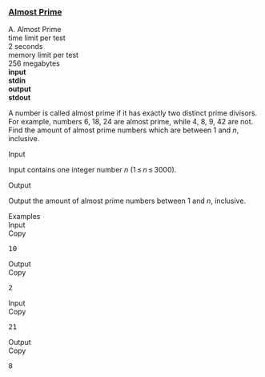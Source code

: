 <h3><a href="https://codeforces.com/contest/26/problem/A" target="_blank" rel="noopener noreferrer">Almost Prime</a></h3>

<div class="header"><div class="title">A. Almost Prime</div><div class="time-limit"><div class="property-title">time limit per test</div>2 seconds</div><div class="memory-limit"><div class="property-title">memory limit per test</div>256 megabytes</div><div class="input-file input-standard" style="font-weight: bold"><div class="property-title">input</div>stdin</div><div class="output-file output-standard" style="font-weight: bold"><div class="property-title">output</div>stdout</div></div><div><p>A number is called almost prime if it has exactly two distinct prime divisors. For example, numbers 6, 18, 24 are almost prime, while 4, 8, 9, 42 are not. Find the amount of almost prime numbers which are between 1 and <span class="tex-span"><i>n</i></span>, inclusive.</p></div><div class="input-specification"><div class="section-title">Input</div><p>Input contains one integer number <span class="tex-span"><i>n</i></span> (<span class="tex-span">1 ≤ <i>n</i> ≤ 3000</span>).</p></div><div class="output-specification"><div class="section-title">Output</div><p>Output the amount of almost prime numbers between 1 and <span class="tex-span"><i>n</i></span>, inclusive.</p></div><div class="sample-tests"><div class="section-title">Examples</div><div class="sample-test"><div class="input"><div class="title">Input<div title="Copy" data-clipboard-target="#id001747244074720684" id="id0009342186071418979" class="input-output-copier">Copy</div></div><pre id="id001747244074720684">10<br></pre></div><div class="output"><div class="title">Output<div title="Copy" data-clipboard-target="#id008176408903677259" id="id006957780665915643" class="input-output-copier">Copy</div></div><pre id="id008176408903677259">2<br></pre></div><div class="input"><div class="title">Input<div title="Copy" data-clipboard-target="#id0032786025881248426" id="id0019245264712077248" class="input-output-copier">Copy</div></div><pre id="id0032786025881248426">21<br></pre></div><div class="output"><div class="title">Output<div title="Copy" data-clipboard-target="#id006969535130802968" id="id008824509842217444" class="input-output-copier">Copy</div></div><pre id="id006969535130802968">8<br></pre></div></div></div>